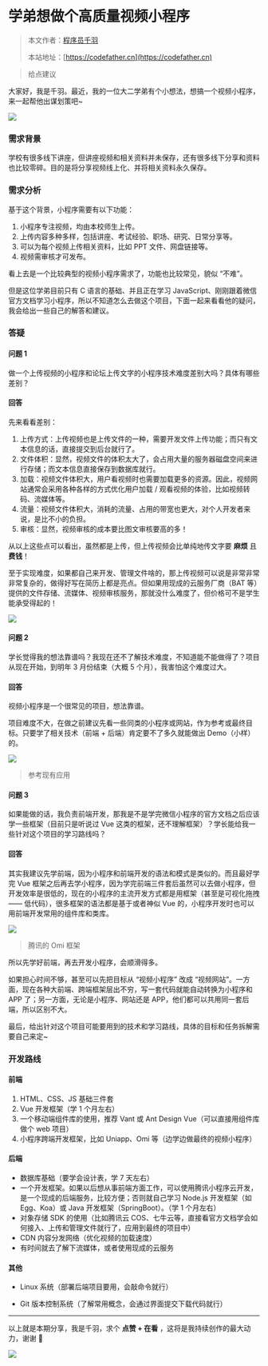 # 学弟想做个高质量视频小程序

> 本文作者：[程序员千羽](https://yuyuanweb.feishu.cn/wiki/Abldw5WkjidySxkKxU2cQdAtnah)
>
> 本站地址：[https://codefather.cn](https://codefather.cn)

> 给点建议

大家好，我是千羽。最近，我的一位大二学弟有个小想法，想搞一个视频小程序，来一起帮他出谋划策吧~

![](https://pic.yupi.icu/5563/202311051546588.png)

### 需求背景

学校有很多线下讲座，但讲座视频和相关资料并未保存，还有很多线下分享和资料也比较零碎。目的是将分享视频线上化、并将相关资料永久保存。

### 需求分析

基于这个背景，小程序需要有以下功能：

1. 小程序专注视频，均由本校师生上传。
2. 上传内容多种多样，包括讲座、考试经验、职场、研究、日常分享等。
3. 可以为每个视频上传相关资料，比如 PPT 文件、网盘链接等。
4. 视频需审核才可发布。

看上去是一个比较典型的视频小程序需求了，功能也比较常见，貌似 “不难”。

但是这位学弟目前只有 C 语言的基础、并且正在学习 JavaScript、刚刚跟着微信官方文档学习小程序，所以不知道怎么去做这个项目，下面一起来看看他的疑问，我会给出一些自己的解答和建议。

### 答疑

#### 问题 1

做一个上传视频的小程序和论坛上传文字的小程序技术难度差别大吗？具体有哪些差别？

#### **回答**

先来看看差别：

1. 上传方式：上传视频也是上传文件的一种，需要开发文件上传功能；而只有文本信息的话，直接提交到后台就行了。
2. 文件体积：显然，视频文件的体积太大了，会占用大量的服务器磁盘空间来进行存储；而文本信息直接保存到数据库就行。
3. 加载：视频文件体积大，用户看视频时也需要加载更多的资源。因此，视频网站通常会采用各种各样的方式优化用户加载 / 观看视频的体验，比如视频转码、流媒体等。
4. 流量：视频文件体积大，消耗的流量、占用的带宽也更大，对个人开发者来说，是比不小的负担。
5. 审核：显然，视频审核的成本要比图文审核要高的多！

从以上这些点可以看出，虽然都是上传，但上传视频会比单纯地传文字要 **麻烦** 且 **费钱**！

至于实现难度，如果都自己来开发、管理文件啥的，那上传视频可以说是非常非常非常复杂的，做得好写在简历上都是亮点。但如果用现成的云服务厂商（BAT 等）提供的文件存储、流媒体、视频审核服务，那就没什么难度了，但价格可不是学生能承受得起的！

![](https://pic.yupi.icu/5563/202311051546597.png)

#### 问题 2

学长觉得我的想法靠谱吗？我现在还不了解技术难度，不知道能不能做得了？项目从现在开始，到明年 3 月份结束（大概  5 个月），我害怕这个难度过大。

#### 回答

视频小程序是一个很常见的项目，想法靠谱。

项目难度不大，在做之前建议先看一些同类的小程序或网站，作为参考或最终目标。只要学了相关技术（前端 + 后端）肯定要不了多久就能做出 Demo（小样）的。

![](https://pic.yupi.icu/5563/202311051546607.png)

> 参考现有应用

#### 问题 3

如果能做的话，我负责前端开发，那我是不是学完微信小程序的官方文档之后应该学一些框架（目前只是听说过 Vue 这类的框架，还不理解框架）？学长能给我一些针对这个项目的学习路线吗？

#### 回答

其实我建议先学前端，因为小程序和前端开发的语法和模式是类似的。而且最好学完 Vue 框架之后再去学小程序，因为学完前端三件套后虽然可以去做小程序，但开发效率是很低的，现在的小程序的主流开发方式都是用框架（甚至是可视化拖拽 —— 低代码），很多框架的语法都是基于或者神似 Vue 的，小程序开发时也可以用前端开发常用的组件库和类库。

![](https://pic.yupi.icu/5563/202311051546983.png)

> 腾讯的 Omi 框架

所以先学好前端，再去开发小程序，会顺滑得多。

如果担心时间不够，甚至可以先把目标从 “视频小程序” 改成 “视频网站”。一方面，现在各种大前端、跨端框架层出不穷，写一套代码就能自动转换为小程序和 APP 了；另一方面，无论是小程序、网站还是 APP，他们都可以共用同一套后端，所以区别不大。

最后，给出针对这个项目可能要用到的技术和学习路线，具体的目标和任务拆解需要自己来定~

### 开发路线

#### 前端

1. HTML、CSS、JS 基础三件套
2. Vue 开发框架（学 1 个月左右）
3. 一个移动端组件库的使用，推荐 Vant 或 Ant Design Vue（可以直接用组件库做个 web 项目）
4. 小程序跨端开发框架，比如 Uniapp、Omi 等（边学边做最终的视频小程序）

#### 后端

- 数据库基础（要学会设计表，学 7 天左右）
- 一个开发框架。如果以后想从事前端方面工作，可以使用腾讯小程序云开发，是一个现成的后端服务，比较方便；否则就自己学习 Node.js 开发框架（如 Egg、Koa）或 Java 开发框架（SpringBoot）。（学 1 个月左右）
- 对象存储 SDK 的使用（比如腾讯云 COS、七牛云等，直接看官方文档学会如何接入、上传和管理文件就行了，应用到最终的项目中）
- CDN 内容分发网络（优化视频的加载速度）
- 有时间就去了解下流媒体，或者使用现成的云服务

#### 其他

- Linux 系统（部署后端项目要用，会敲命令就行）

- Git 版本控制系统（了解常用概念，会通过界面提交下载代码就行）

  

------


以上就是本期分享，我是千羽，求个 **点赞 + 在看** ，这将是我持续创作的最大动力，谢谢 🙏

![](https://pic.yupi.icu/5563/202311051546339.png)